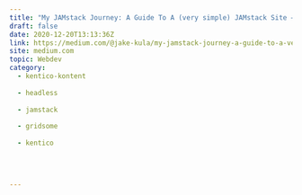 ```yaml
---
title: "My JAMstack Journey: A Guide To A (very simple) JAMstack Site — Part 2"
draft: false
date: 2020-12-20T13:13:36Z
link: https://medium.com/@jake-kula/my-jamstack-journey-a-guide-to-a-very-simple-jamstack-site-part-2-fd3146ba476b?source=rss------jamstack-5&utm_medium=RSS&utm_source=hune
site: medium.com
topic: Webdev
category:
  - kentico-kontent
  
  - headless
  
  - jamstack
  
  - gridsome
  
  - kentico
  
   
  

---
```

